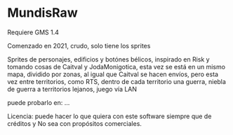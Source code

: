# MundisRaw

Requiere GMS 1.4

Comenzado en 2021, crudo, solo tiene los sprites

Sprites de personajes, edificios y botónes bélicos, inspirado en Risk y tomando cosas de Caitval y JodaMonigotica, esta vez se está en un mismo mapa, dividido por zonas, al igual que Caitval se hacen envíos, pero esta vez entre territorios, como RTS, dentro de cada territorio una guerra, niebla de guerra a territorios lejanos, juego vía LAN

puede probarlo en: ...

Licencia:
puede hacer lo que quiera con este software siempre que de créditos y No sea con propósitos comerciales.
